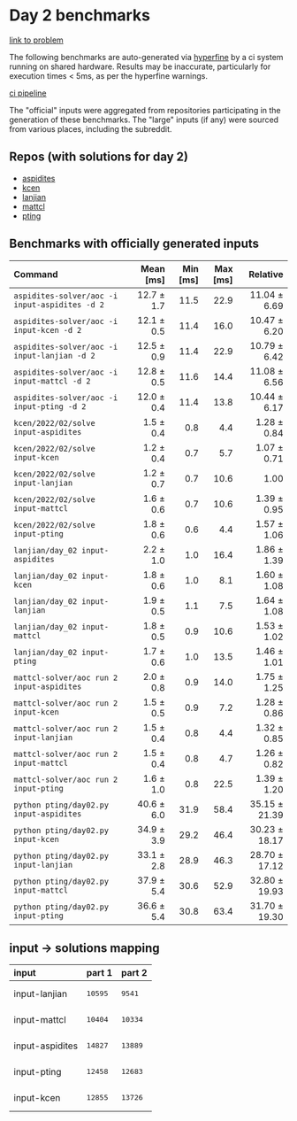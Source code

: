 # Day 2 benchmarks

[link to problem](http://adventofcode.com/2022/day/2)

The following benchmarks are auto-generated via [hyperfine](https://github.com/sharkdp/hyperfine) by a ci system running on shared hardware. Results may be inaccurate, particularly for execution times < 5ms, as per the hyperfine warnings.

[ci pipeline](http://ci.papercode.net:8080/teams/aoc2022/pipelines/aoc-compare-2022)

The "official" inputs were aggregated from repositories participating in the generation of these benchmarks. The "large" inputs (if any) were sourced from various places, including the subreddit.

## Repos (with solutions for day 2)


- [aspidites](https://github.com/aspidites/aoc2022)
- [kcen](https://github.com/kcen/AdventOfCode)
- [lanjian](https://github.com/LanJian/aoc-2022)
- [mattcl](https://github.com/mattcl/aoc2022)
- [pting](https://github.com/pting/aoc2022)

## Benchmarks with officially generated inputs
| Command | Mean [ms] | Min [ms] | Max [ms] | Relative |
|:---|---:|---:|---:|---:|
| `aspidites-solver/aoc -i input-aspidites -d 2` | 12.7 ± 1.7 | 11.5 | 22.9 | 11.04 ± 6.69 |
| `aspidites-solver/aoc -i input-kcen -d 2` | 12.1 ± 0.5 | 11.4 | 16.0 | 10.47 ± 6.20 |
| `aspidites-solver/aoc -i input-lanjian -d 2` | 12.5 ± 0.9 | 11.4 | 22.9 | 10.79 ± 6.42 |
| `aspidites-solver/aoc -i input-mattcl -d 2` | 12.8 ± 0.5 | 11.6 | 14.4 | 11.08 ± 6.56 |
| `aspidites-solver/aoc -i input-pting -d 2` | 12.0 ± 0.4 | 11.4 | 13.8 | 10.44 ± 6.17 |
| `kcen/2022/02/solve input-aspidites` | 1.5 ± 0.4 | 0.8 | 4.4 | 1.28 ± 0.84 |
| `kcen/2022/02/solve input-kcen` | 1.2 ± 0.4 | 0.7 | 5.7 | 1.07 ± 0.71 |
| `kcen/2022/02/solve input-lanjian` | 1.2 ± 0.7 | 0.7 | 10.6 | 1.00 |
| `kcen/2022/02/solve input-mattcl` | 1.6 ± 0.6 | 0.7 | 10.6 | 1.39 ± 0.95 |
| `kcen/2022/02/solve input-pting` | 1.8 ± 0.6 | 0.6 | 4.4 | 1.57 ± 1.06 |
| `lanjian/day_02 input-aspidites` | 2.2 ± 1.0 | 1.0 | 16.4 | 1.86 ± 1.39 |
| `lanjian/day_02 input-kcen` | 1.8 ± 0.6 | 1.0 | 8.1 | 1.60 ± 1.08 |
| `lanjian/day_02 input-lanjian` | 1.9 ± 0.5 | 1.1 | 7.5 | 1.64 ± 1.08 |
| `lanjian/day_02 input-mattcl` | 1.8 ± 0.5 | 0.9 | 10.6 | 1.53 ± 1.02 |
| `lanjian/day_02 input-pting` | 1.7 ± 0.6 | 1.0 | 13.5 | 1.46 ± 1.01 |
| `mattcl-solver/aoc run 2 input-aspidites` | 2.0 ± 0.8 | 0.9 | 14.0 | 1.75 ± 1.25 |
| `mattcl-solver/aoc run 2 input-kcen` | 1.5 ± 0.5 | 0.9 | 7.2 | 1.28 ± 0.86 |
| `mattcl-solver/aoc run 2 input-lanjian` | 1.5 ± 0.4 | 0.8 | 4.4 | 1.32 ± 0.85 |
| `mattcl-solver/aoc run 2 input-mattcl` | 1.5 ± 0.4 | 0.8 | 4.7 | 1.26 ± 0.82 |
| `mattcl-solver/aoc run 2 input-pting` | 1.6 ± 1.0 | 0.8 | 22.5 | 1.39 ± 1.20 |
| `python pting/day02.py input-aspidites` | 40.6 ± 6.0 | 31.9 | 58.4 | 35.15 ± 21.39 |
| `python pting/day02.py input-kcen` | 34.9 ± 3.9 | 29.2 | 46.4 | 30.23 ± 18.17 |
| `python pting/day02.py input-lanjian` | 33.1 ± 2.8 | 28.9 | 46.3 | 28.70 ± 17.12 |
| `python pting/day02.py input-mattcl` | 37.9 ± 5.4 | 30.6 | 52.9 | 32.80 ± 19.93 |
| `python pting/day02.py input-pting` | 36.6 ± 5.4 | 30.8 | 63.4 | 31.70 ± 19.30 |

## input -> solutions mapping
|input|part 1|part 2|
|:---|:---|:---|
|input-lanjian|<pre>10595</pre>|<pre>9541</pre>|
|input-mattcl|<pre>10404</pre>|<pre>10334</pre>|
|input-aspidites|<pre>14827</pre>|<pre>13889</pre>|
|input-pting|<pre>12458</pre>|<pre>12683</pre>|
|input-kcen|<pre>12855</pre>|<pre>13726</pre>|
